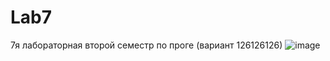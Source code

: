 # Lab7
 7я лабораторная второй семестр по проге (вариант 126126126)
![image](https://user-images.githubusercontent.com/72076615/120325776-aa4c5180-c2f0-11eb-84b8-b61945d1bf56.png)
